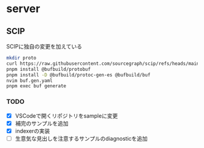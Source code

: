# server

## SCIP
SCIPに独自の変更を加えている

```sh
mkdir proto
curl https://raw.githubusercontent.com/sourcegraph/scip/refs/heads/main/scip.proto > proto/scip.proto
pnpm install @bufbuild/protobuf
pnpm install -D @bufbuild/protoc-gen-es @bufbuild/buf
nvim buf.gen.yaml
pnpm exec buf generate
```


### TODO

- [x] VSCodeで開くリポジトリをsampleに変更
- [x] 補完のサンプルを追加
- [x] indexerの実装
- [ ] 生意気な見出しを注意するサンプルのdiagnosticを追加
